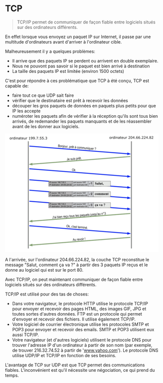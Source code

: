 # TCP

> TCP/IP permet de communiquer de façon fiable entre logiciels situés sur des ordinateurs différents.

En effet lorsque vous envoyez un paquet IP sur Internet, il passe par une multitude d'ordinateurs avant d'arriver à l'ordinateur cible.

Malheureusement il y a quelques problèmes:

- Il arrive que des paquets IP se perdent ou arrivent en double exemplaire.
- Nous ne pouvont pas savoir si le paquet est bien arrivé à destination
- La taille des paquets IP est limitée (environ 1500 octets)

C'est pour répondre à ces problématique que TCP à été conçu, TCP est capable de:

- faire tout ce que UDP sait faire
- vérifier que le destinataire est prêt à recevoir les données
- découper les gros paquets de données en paquets plus petits pour que IP les accepte
- numéroter les paquets afin de vérifier à la réception qu'ils sont tous bien arrivés, de redemander les paquets manquants et de les réassembler avant de les donner aux logiciels.

![TCP/IP](tcpip.png)

A l'arrivée, sur l'ordinateur 204.66.224.82, la couche TCP reconstitue le message "Salut, comment ça va ?" à partir des 3 paquets IP reçus et le donne au logiciel qui est sur le port 80.

Avec TCP/IP, on peut maintenant communiquer de façon fiable entre logiciels situés sur des ordinateurs différents.

TCP/IP est utilisé pour des tas de choses:

- Dans votre navigateur, le protocole HTTP utilise le protocole TCP/IP pour envoyer et recevoir des pages HTML, des images GIF, JPG et toutes sortes d'autres données.
  FTP est un protocole qui permet d'envoyer et recevoir des fichiers. Il utilise également TCP/IP.
- Votre logiciel de courrier électronique utilise les protocoles SMTP et POP3 pour envoyer et recevoir des emails. SMTP et POP3 utilisent eux aussi TCP/IP.
- Votre navigateur (et d'autres logiciels) utilisent le protocole DNS pour trouver l'adresse IP d'un ordinateur à partir de son nom (par exemple, de trouver 216.32.74.52 à partir de 'www.yahoo.com'). Le protocole DNS utilise UDP/IP et TCP/IP en fonction de ses besoins.

L'avantage de TCP sur UDP est que TCP permet des communications fiables. L'inconvénient est qu'il nécessite une négociation, ce qui prend du temps.
